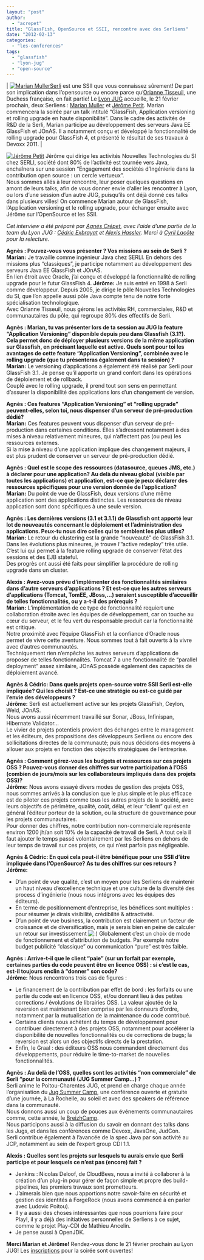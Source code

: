 ```yaml
---
layout: "post"
author: 
  - "acrepet"
title: "GlassFish, OpenSource et SSII, rencontre avec des Serliens"
date: "2012-02-13"
categories: 
  - "les-conferences"
tags: 
  - "glassfish"
  - "lyon-jug"
  - "open-source"
---
```


| [![Marian Muller](/assets/2012/02/2012-02-13-glassfish-opensource-et-ssii-rencontre-avec-des-serliens/marianmuller.gif)](http://twitter.com/mullermarian "Follow Marian Muller on Twitter")[Serli](http://www.serli.com/ "Serli") est une SSII que vous connaissez sûrement! De part son implication dans l’opensource ou encore parce qu’[Orianne Tisseuil](https://twitter.com/oriannetisseuil "Twitter Orianne Tisseuil"), une Duchess française, en fait partie! Le [Lyon JUG](http://www.lyonjug.org "lyonjug") accueille, le 21 février prochain, deux Serliens : [Marian Muller](http://twitter.com/mullermarian "Twitter Marian Muller") et [Jérôme Petit](http://twitter.com/jeromepetit "Twitter Jerome Petit "). Marian commencera la soirée par un talk intitulé “GlassFish, Application versioning et rolling upgrade en haute disponibilité”. Dans le cadre des activités de R&D de la Serli, Marian participe au développement des serveurs Java EE GlassFish et JOnAS. Il a notamment conçu et développé la fonctionnalité de rolling upgrade pour GlassFish 4, et présenté le résultat de ses travaux à Devoxx 2011. |

[![Jérôme Petit](http://www.lyonjug.org/_/rsrc/1327487721497/speakers/jeromepetit.png?width=100)](http://twitter.com/jeromepetit "Follow Jerome Petit on Twitter") Jérôme qui dirige les activités Nouvelles Technologies du SI chez SERLI, société dont 80% de l’activité est tournée vers Java, enchaînera sur une session “Engagement des sociétés d’Ingénierie dans la contribution open source : un cercle vertueux”.  
Nous sommes allés à leur rencontre, leur poser quelques questions en amont de leurs talks, afin de vous donner envie d’aller les rencontrer à Lyon, ou lors d’une session d’un autre JUG, puisqu’ils ont déjà donné ces talks dans plusieurs villes! On commence Marian autour de GlassFish, l’Application versioning et le rolling upgrade, pour échanger ensuite avec Jérôme sur l’OpenSource et les SSII.

_Cet interview a été préparé par [Agnès Crépet](http://twitter.com/agnes_crepet "Twitter Agnès Crépet"), avec l’aide d’une partie de la team du Lyon JUG : [Cédric Exbrayat](https://twitter.com/#!/cedric_exbrayat "Twitter Cedric Exbrayat") et [Alexis Hassler](http://twitter.com/AlexisHassler "Twitter Alexis Hassler"). Merci à [Cyril Lacôte](http://twitter.com/clacote "Twitter Cyril Lacôte") pour la relecture._

**Agnès : Pouvez-vous vous présenter ? Vos missions au sein de Serli ?**  
**Marian:** Je travaille comme ingénieur Java chez SERLI. En dehors des missions plus “classiques”, je participe notamment au développement des serveurs Java EE GlassFish et JOnAS.  
En lien étroit avec Oracle, j’ai conçu et développé la fonctionnalité de rolling upgrade pour le futur GlassFish 4. 
**Jérôme:** Je suis entré en 1998 à Serli comme développeur. Depuis 2005, je dirige le pôle Nouvelles Technologies du SI, que l’on appelle aussi pôle Java compte tenu de notre forte spécialisation technologique.  
Avec Orianne Tisseuil, nous gérons les activités RH, commerciales, R&D et communautaires du pôle, qui regroupe 80% des effectifs de Serli.

**Agnès : Marian, tu vas présenter lors de ta session au JUG la feature “Application Versioning” disponible depuis peu dans Glassfish (3.1?). Cela permet donc de déployer plusieurs versions de la même application sur Glassfish, en précisant laquelle est active. Quels sont pour toi les avantages de cette feature “Application Versioning”, combinée avec le rolling upgrade (que tu présenteras également dans ta session) ?**  
**Marian:** Le versioning d’applications a également été réalisé par Serli pour GlassFish 3.1. Je pense qu’il apporte un grand confort dans les opérations de déploiement et de rollback.  
Couplé avec le rolling upgrade, il prend tout son sens en permettant d’assurer la disponibilité des applications lors d’un changement de version.

**Agnès : Ces features “Application Versioning” et “rolling upgrade” peuvent-elles, selon toi, nous dispenser d’un serveur de pré-production dédié?**  
**Marian:** Ces features peuvent vous dispenser d’un serveur de pré-production dans certaines conditions. Elles s’adressent notamment à des mises à niveau relativement mineures, qui n’affectent pas (ou peu) les ressources externes.  
Si la mise à niveau d’une application implique des changement majeurs, il est plus prudent de conserver un serveur de pré-production dédié.

**Agnès : Quel est le scope des ressources (datasource, queues JMS, etc.) à déclarer pour une application? Au delà du niveau global (visible par toutes les applications) et application, est-ce que je peux déclarer des ressources spécifiques pour une version donnée de l’application?**  
**Marian:** Du point de vue de GlassFish, deux versions d’une même application sont des applications distinctes. Les ressources de niveau application sont donc spécifiques à une seule version.

**Agnès : Les dernières versions (3.1 et 3.1.1) de Glassfish ont apporté leur lot de nouveautés concernant le déploiement et l’administration des applications. Peux-tu nous dire celles qui te semblent les plus utiles?**  
**Marian:** Le retour du clustering est la grande “nouveauté” de GlassFish 3.1. 
Dans les évolutions plus mineures, je trouve l’”active redeploy” très utile. C’est lui qui permet à la feature rolling upgrade de conserver l’état des sessions et des EJB stateful.  
Des progrès ont aussi été faits pour simplifier la procédure de rolling upgrade dans un cluster.

**Alexis : Avez-vous prévu d’implémenter des fonctionnalités similaires dans d’autre serveurs d’applications ? Et est-ce que les autres serveurs d’applications (Tomcat, TomEE, JBoss,…) seraient susceptible d’accueillir de telles fonctionnalités, ou y a-t-il des prérequis ?**  
**Marian:** L’implémentation de ce type de fonctionnalité requiert une collaboration étroite avec les équipes de développement, car on touche au cœur du serveur, et le feu vert du responsable produit car la fonctionnalité est critique.  
Notre proximité avec l’équipe GlassFish et la confiance d’Oracle nous permet de vivre cette aventure. Nous sommes tout à fait ouverts à la vivre avec d’autres communautés.  
Techniquement rien n’empêche les autres serveurs d’applications de proposer de telles fonctionnalités. Tomcat 7 a une fonctionnalité de “parallel deployment” assez similaire, JOnAS possède également des capacités de déploiement avancé.

**Agnès & Cédric: Dans quels projets open-source votre SSII Serli est-elle impliquée? Qui les choisit ? Est-ce une stratégie ou est-ce guidé par l’envie des développeurs ?**  
**Jérôme:** Serli est actuellement active sur les projets GlassFish, Ceylon, Weld, JOnAS.  
Nous avons aussi récemment travaillé sur Sonar, JBoss, Infinispan, Hibernate Validator…  
Le vivier de projets potentiels provient des échanges entre le management et les éditeurs, des propositions des développeurs Serliens ou encore des sollicitations directes de la communauté; puis nous décidons des moyens à allouer aux projets en fonction des objectifs stratégiques de l’entreprise.

**Agnès : Comment gérez-vous les budgets et ressources sur ces projets OSS ? Pouvez-vous donner des chiffres sur votre participation à l’OSS (combien de jours/mois sur les collaborateurs impliqués dans des projets OSS)?**  
**Jérôme:** Nous avons essayé divers modes de gestion des projets OSS, nous sommes arrivés à la conclusion que le plus simple et le plus efficace est de piloter ces projets comme tous les autres projets de la société, avec leurs objectifs de périmètre, qualité, coût, délai, et leur “client” qui est en général l’éditeur porteur de la solution, ou la structure de gouvernance pour les projets communautaires.  
Pour donner des chiffres, notre contribution non-commerciale représente environ 1200 jh/an soit 10% de la capacité de travail de Serli. A tout cela il faut ajouter le temps passé volontairement par les Serliens en dehors de leur temps de travail sur ces projets, ce qui n’est parfois pas négligeable.

**Agnès & Cédric: En quoi cela peut-il être bénéfique pour une SSII d’être impliquée dans l’OpenSource? As tu des chiffres sur ces retours ?**  
**Jérôme:**

- D’un point de vue qualité, c’est un moyen pour les Serliens de maintenir un haut niveau d’excellence technique et une culture de la diversité des process d’ingénierie (nous nous intégrons avec les équipes des éditeurs).
- En terme de positionnement d’entreprise, les bénéfices sont multiples : pour résumer je dirais visibilité, crédibilité & attractivité.
- D’un point de vue business, la contribution est clairement un facteur de croissance et de diversification, mais je serais bien en peine de calculer un retour sur investissement ![:)](http://jduchess.org/duchess-france/wp-includes/images/smilies/icon_smile.gif) Globalement c’est un choix de mode de fonctionnement et d’attribution de budgets. Par exemple notre budget publicité “classique” ou communication “pure” est très faible.

**Agnès : Arrive-t-il que le client “paie” (sur un forfait par exemple, certaines parties du code peuvent être en licence OSS) : si c’est le cas, est-il toujours enclin à “donner” son code?**  
**Jérôme:** Nous rencontrons trois cas de figures :

- Le financement de la contribution par effet de bord : les forfaits ou une partie du code est en licence OSS, et/ou donnant lieu à des petites corrections / évolutions de librairies OSS. La valeur ajoutée de la reversion est maintenant bien comprise par les donneurs d’ordre, notamment par la mutualisation de la maintenance du code contribué.
- Certains clients nous achètent du temps de développement pour contribuer directement à des projets OSS, notamment pour accélérer la disponibilité de nouvelles fonctionnalités ou de corrections de bugs; la reversion est alors un des objectifs directs de la prestation.
- Enfin, le Graal : des éditeurs OSS nous commandent directement des développements, pour réduire le time-to-market de nouvelles fonctionnalités.

**Agnès : Au delà de l’OSS, quelles sont les activités “non commerciale” de Serli “pour la communauté (JUG Summer Camp…) ?**  
Serli anime le Poitou-Charentes JUG, et prend en charge chaque année l’organisation du [Jug Summer Camp](http://www.jugsummercamp.org/ "Jug Summer Camp"), une conférence ouverte et gratuite d’une journée, à La Rochelle, au soleil et avec des speakers de référence dans la communauté.  
Nous donnons aussi un coup de pouces aux événements communautaires comme, cette année, le [BreizhCamp](http://www.breizhcamp.org/ "Breizhcamp").  
Nous participons aussi à la diffusion du savoir en donnant des talks dans les Jugs, et dans les conférences comme Devoxx, JavaOne, JudCon.  
Serli contribue également à l’avancée de la spec Java par son activité au JCP, notamment au sein de l’expert group CDI 1.1.

**Alexis : Quelles sont les projets sur lesquels tu aurais envie que Serli participe et pour lesquels ce n’est pas (encore) fait ?**

- Jenkins : Nicolas Deloof, de CloudBees, nous a invité à collaborer à la création d’un plug-in pour gérer de façon simple et propre des build-pipelines, les premiers travaux sont prometteurs.
- J’aimerais bien que nous apportions notre savoir-faire en sécurité et gestion des identités à ForgeRock (nous avons commencé à en parler avec Ludovic Poitou).
- Il y a aussi des choses intéressantes que nous pourrions faire pour Play!, il y a déjà des initiatives personnelles de Serliens à ce sujet, comme le projet Play-CDI de Mathieu Ancelin.
- Je pense aussi à OpenJDK.

**Merci Marian et Jérôme!** Rendez-vous donc le 21 février prochain au Lyon JUG! Les [inscriptions](http://www.lyonjug.org/evenements/ssii--open-source "Lyon JUG inscription soirée 21 février") pour la soirée sont ouvertes!
